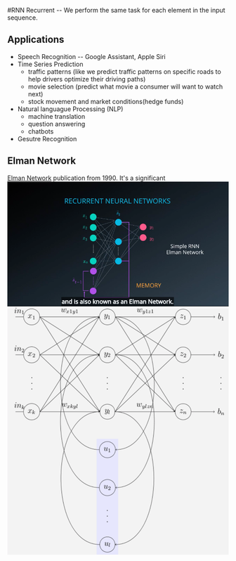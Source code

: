#RNN
Recurrent -- We perform the same task for each element in the input sequence.

## Applications
* Speech Recognition -- Google Assistant, Apple Siri
* Time Series Prediction
    * traffic patterns (like we predict traffic patterns on specific roads to help drivers optimize their driving paths)
    * movie selection (predict what movie a consumer will want to watch next)
    * stock movement and market conditions(hedge funds)
* Natural languague Processing (NLP)
    * machine translation
    * question answering
    * chatbots
* Gesutre Recognition

## Elman Network
[Elman Network](http://onlinelibrary.wiley.com/doi/10.1207/s15516709cog1402_1/abstract) publication from 1990. It's a significant
![Elman Network](assets2/elman.png)
![Elman Network](assets2/elman2.png)